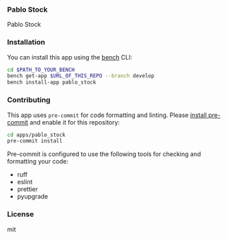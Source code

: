 ### Pablo Stock

Pablo Stock

### Installation

You can install this app using the [bench](https://github.com/frappe/bench) CLI:

```bash
cd $PATH_TO_YOUR_BENCH
bench get-app $URL_OF_THIS_REPO --branch develop
bench install-app pablo_stock
```

### Contributing

This app uses `pre-commit` for code formatting and linting. Please [install pre-commit](https://pre-commit.com/#installation) and enable it for this repository:

```bash
cd apps/pablo_stock
pre-commit install
```

Pre-commit is configured to use the following tools for checking and formatting your code:

- ruff
- eslint
- prettier
- pyupgrade

### License

mit
